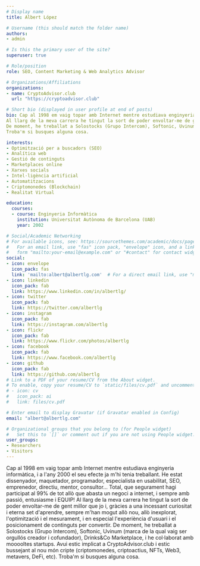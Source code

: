 ```yaml
---
# Display name
title: Albert López

# Username (this should match the folder name)
authors:
- admin

# Is this the primary user of the site?
superuser: true

# Role/position
role: SEO, Content Marketing & Web Analytics Advisor

# Organizations/Affiliations
organizations:
- name: CryptoAdvisor.club
  url: "https://cryptoadvisor.club"

# Short bio (displayed in user profile at end of posts)
bio: Cap al 1998 em vaig topar amb Internet mentre estudiava enginyeria informàtica, i a l'any 2000 el seu efecte ja m'hi tenia treballant. He estat dissenyador, maquetador, programador, especialista en usabilitat, SEO, emprenedor, directiu, mentor, consultor... Total, que segurament hagi participat al 99% de tot allò que abasta un negoci a internet, i sempre amb passió, entusiasme i EQUIP!
Al llarg de la meva carrera he tingut la sort de poder envoltar-me de gent millor que jo i, gràcies a una incessant curiositat i eterna set d'aprendre, sempre m'han mogut allò nou, allò inexplorat, l'optimització i el mesurament, i en especial l'experiència d'usuari i el posicionament de continguts per convertir.
De moment, he treballat a Solostocks (Grupo Intercom), Softonic, Uvinum (marca de la qual vaig ser orgullós creador i cofundador), Drinks&Co Marketplace, i he col·laborat amb mooooltes startups. Avui estic implicat a CryptoAdvisor.club i estic bussejant al nou món cripto (criptomonedes, criptoactius, NFTs, Web3, metavers, DeFi, etc).
Troba'm si busques alguna cosa.

interests:
- Optimització per a buscadors (SEO)
- Analítica web
- Gestió de continguts
- Marketplaces online
- Xarxes socials
- Intel·ligència artificial
- Automatitzacions
- Criptomonedes (Blockchain)
- Realitat Virtual

education:
  courses:
  - course: Enginyeria Informàtica
    institution: Universitat Autònoma de Barcelona (UAB)
    year: 2002

# Social/Academic Networking
# For available icons, see: https://sourcethemes.com/academic/docs/page-builder/#icons
#   For an email link, use "fas" icon pack, "envelope" icon, and a link in the
#   form "mailto:your-email@example.com" or "#contact" for contact widget.
social:
- icon: envelope
  icon_pack: fas
  link: 'mailto:albert@albertlg.com'  # For a direct email link, use "mailto:test@example.org".
- icon: linkedin
  icon_pack: fab
  link: https://www.linkedin.com/in/albertlg/
- icon: twitter
  icon_pack: fab
  link: https://twitter.com/albertlg
- icon: instagram
  icon_pack: fab
  link: https://instagram.com/albertlg
- icon: flickr
  icon_pack: fab
  link: https://www.flickr.com/photos/albertlg
- icon: facebook
  icon_pack: fab
  link: https://www.facebook.com/albertlg
- icon: github
  icon_pack: fab
  link: https://github.com/albertlg
# Link to a PDF of your resume/CV from the About widget.
# To enable, copy your resume/CV to `static/files/cv.pdf` and uncomment the lines below.
# - icon: cv
#   icon_pack: ai
#   link: files/cv.pdf

# Enter email to display Gravatar (if Gravatar enabled in Config)
email: "albert@albertlg.com"

# Organizational groups that you belong to (for People widget)
#   Set this to `[]` or comment out if you are not using People widget.
user_groups:
- Researchers
- Visitors
---
```


Cap al 1998 em vaig topar amb Internet mentre estudiava enginyeria informàtica, i a l'any 2000 el seu efecte ja m'hi tenia treballant. He estat dissenyador, maquetador, programador, especialista en usabilitat, SEO, emprenedor, directiu, mentor, consultor... Total, que segurament hagi participat al 99% de tot allò que abasta un negoci a internet, i sempre amb passió, entusiasme i EQUIP!
Al llarg de la meva carrera he tingut la sort de poder envoltar-me de gent millor que jo i, gràcies a una incessant curiositat i eterna set d'aprendre, sempre m'han mogut allò nou, allò inexplorat, l'optimització i el mesurament, i en especial l'experiència d'usuari i el posicionament de continguts per convertir.
De moment, he treballat a Solostocks (Grupo Intercom), Softonic, Uvinum (marca de la qual vaig ser orgullós creador i cofundador), Drinks&Co Marketplace, i he col·laborat amb mooooltes startups. Avui estic implicat a CryptoAdvisor.club i estic bussejant al nou món cripte (criptomonedes, criptoactius, NFTs, Web3, metavers, DeFi, etc).
Troba'm si busques alguna cosa.
